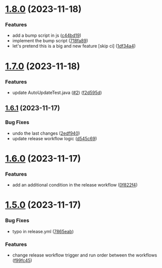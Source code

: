 # [1.8.0](https://github.com/VoperAD/auto-update-testing/compare/v1.7.0...v1.8.0) (2023-11-18)


### Features

* add a bump script in js ([c44bd19](https://github.com/VoperAD/auto-update-testing/commit/c44bd199964a99ae3ccbc7c1ae3a5879f2dd9a46))
* implement the bump script ([718fa89](https://github.com/VoperAD/auto-update-testing/commit/718fa897b046eee99c47a6c46e24998da16a5793))
* let's pretend this is a big and new feature [skip ci] ([1df34a4](https://github.com/VoperAD/auto-update-testing/commit/1df34a433185f44ca8b7ab6f37704dee96a796fa))



# [1.7.0](https://github.com/VoperAD/auto-update-testing/compare/v1.6.1...v1.7.0) (2023-11-18)


### Features

* update AutoUpdateTest.java ([#2](https://github.com/VoperAD/auto-update-testing/issues/2)) ([f2d595d](https://github.com/VoperAD/auto-update-testing/commit/f2d595de1ce0b7c8d71c9347e07b0c9b389f0e48))



## [1.6.1](https://github.com/VoperAD/auto-update-testing/compare/v1.6.0...v1.6.1) (2023-11-17)


### Bug Fixes

* undo the last changes ([2edf940](https://github.com/VoperAD/auto-update-testing/commit/2edf940d526664c007989920568372b533413db5))
* update release workflow logic ([d545c69](https://github.com/VoperAD/auto-update-testing/commit/d545c69727a69b3ee92f542c3b6eb5bd2080d76c))



# [1.6.0](https://github.com/VoperAD/auto-update-testing/compare/v1.5.0...v1.6.0) (2023-11-17)


### Features

* add an additional condition in the release workflow ([0f822f4](https://github.com/VoperAD/auto-update-testing/commit/0f822f4199cf3da268ed2549f080c11b74d61b41))



# [1.5.0](https://github.com/VoperAD/auto-update-testing/compare/v1.4.1...v1.5.0) (2023-11-17)


### Bug Fixes

* typo in release.yml ([7865eab](https://github.com/VoperAD/auto-update-testing/commit/7865eab464233f70f38fc0c193172a3985087ca9))


### Features

* change release workflow trigger and run order between the workflows ([f99fc45](https://github.com/VoperAD/auto-update-testing/commit/f99fc45fd23a38a9bc7a9e98091f1c8cefc6c176))



